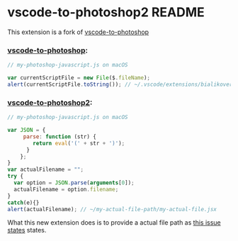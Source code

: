 # vscode-to-photoshop2 README

This extension is a fork of [vscode-to-photoshop](https://github.com/bialikover/vscode-to-photoshop)


### [vscode-to-photoshop](https://github.com/bialikover/vscode-to-photoshop):

```js
// my-photoshop-javascript.js on macOS

var currentScriptFile = new File($.fileName);
alert(currentScriptFile.toString()); // ~/.vscode/extensions/bialikover.vscode-to-photoshop-0.0.3/out/src/tmp_file.jsx
```

### [vscode-to-photoshop2](https://github.com/edwardfxiao/vscode-to-photoshop2):
```js
// my-photoshop-javascript.js on macOS

var JSON = {
	 parse: function (str) {
	    return eval('(' + str + ')');
	  }
	};
}
var actualFilename = "";
try {
  var option = JSON.parse(arguments[0]);
  actualFilename = option.filename;
}
catch(e){}
alert(actualFilename); // ~/my-actual-file-path/my-actual-file.jsx
```



What this new extension does is to provide a actual file path as [this issue states](https://github.com/bialikover/vscode-to-photoshop/issues/3) states.
